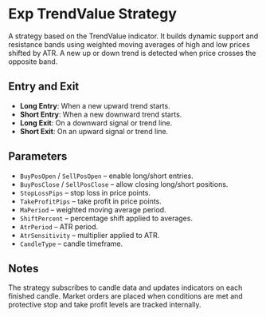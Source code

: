 # Exp TrendValue Strategy

A strategy based on the TrendValue indicator. It builds dynamic support and resistance bands using weighted moving averages of high and low prices shifted by ATR. A new up or down trend is detected when price crosses the opposite band.

## Entry and Exit
- **Long Entry**: When a new upward trend starts.
- **Short Entry**: When a new downward trend starts.
- **Long Exit**: On a downward signal or trend line.
- **Short Exit**: On an upward signal or trend line.

## Parameters
- `BuyPosOpen` / `SellPosOpen` – enable long/short entries.
- `BuyPosClose` / `SellPosClose` – allow closing long/short positions.
- `StopLossPips` – stop loss in price points.
- `TakeProfitPips` – take profit in price points.
- `MaPeriod` – weighted moving average period.
- `ShiftPercent` – percentage shift applied to averages.
- `AtrPeriod` – ATR period.
- `AtrSensitivity` – multiplier applied to ATR.
- `CandleType` – candle timeframe.

## Notes
The strategy subscribes to candle data and updates indicators on each finished candle. Market orders are placed when conditions are met and protective stop and take profit levels are tracked internally.
